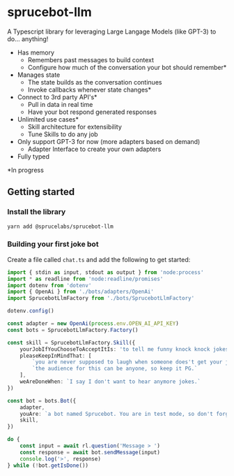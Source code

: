 # sprucebot-llm
A Typescript library for leveraging Large Langage Models (like GPT-3) to do... anything!

* Has memory
    * Remembers past messages to build context
    * Configure how much of the conversation your bot should remember*
* Manages state
    * The state builds as the conversation continues
    * Invoke callbacks whenever state changes*
* Connect to 3rd party API's*
    * Pull in data in real time
    * Have your bot respond generated responses
* Unlimited use cases*
    * Skill architecture for extensibility
    * Tune Skills to do any job
* Only support GPT-3 for now (more adapters based on demand)
    * Adapter Interface to create your own adapters
* Fully typed


*In progress
## Getting started

### Install the library

```bash
yarn add @sprucelabs/sprucebot-llm
```

### Building your first joke bot

Create a file called `chat.ts` and add the following to get started:

```ts
import { stdin as input, stdout as output } from 'node:process'
import * as readline from 'node:readline/promises'
import dotenv from 'dotenv'
import { OpenAi } from './bots/adapters/OpenAi'
import SprucebotLlmFactory from './bots/SprucebotLlmFactory'

dotenv.config()

const adapter = new OpenAi(process.env.OPEN_AI_API_KEY)
const bots = SprucebotLlmFactory.Factory()

const skill = SprucebotLlmFactory.Skill({
    yourJobIfYouChooseToAcceptItIs: 'to tell me funny knock knock jokes.',
    pleaseKeepInMindThat: [
        `you are never supposed to laugh when someone does't get your jokes.`,
        `the audience for this can be anyone, so keep it PG.`
    ],
    weAreDoneWhen: `I say I don't want to hear anymore jokes.`
})

const bot = bots.Bot({
    adapter,
    youAre: `a bot named Sprucebot. You are in test mode, so don't forget to let me know while we're chatting!`,
    skill,
})

do {
    const input = await rl.question('Message > ')
    const response = await bot.sendMessage(input)
    console.log('>', response)
} while (!bot.getIsDone())

```